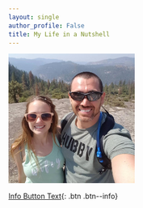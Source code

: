 ```yaml
---
layout: single
author_profile: False
title: My Life in a Nutshell
---
```




<img src="_stegoview/01-personal/yosemite.jpg" alt="us" title="Yosemite" width="250" />


[Info Button Text](#link){: .btn .btn--info}









